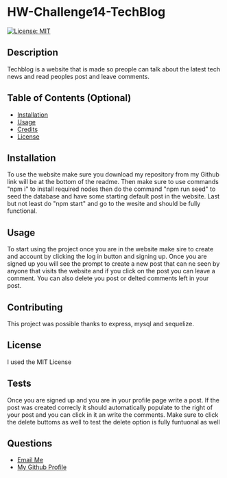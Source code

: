 # HW-Challenge14-TechBlog

  [![License: MIT](https://img.shields.io/badge/License-MIT-yellow.svg)](https://opensource.org/licenses/MIT)

## Description

Techblog is a website that is made so preople can talk about the latest tech news and read peoples post and leave comments.

## Table of Contents (Optional)


- [Installation](#installation)
- [Usage](#usage)
- [Credits](#credits)
- [License](#license)

## Installation

To use the website make sure you download my repository from my Github link will be at the bottom of the readme. Then make sure to use commands "npm i" to install required nodes then do the command "npm run seed" to seed the database and have some starting default post in the website. Last but not least do "npm start" and go to the wesite and should be fully functional.

## Usage

To start using the project once you are in the website make sire to create and account by clicking the log in button and signing  up. Once you are signed up you will see  the prompt to create a new post that can ne seen by anyone that visits the website and if you click on the post you can leave a comment. You can also delete you post or delted comments left in your post.    

## Contributing

This project was possible thanks to express, mysql and sequelize.

## License

I used the MIT License

## Tests

Once you are signed up and you are in your profile page write a post. If the post was created correcly it should automatically populate to the right of your post and you can click in it an write the comments. Make sure to click the delete buttoms as well to test the delete option is fully funtuonal as well 

## Questions
<ul>
  <li> <a href='mailto://tavaresaxel95@gmail.com?subject="contact me"&body="Hello"'> Email Me </a></li>
  <li> <a href='https://github.com/tavaresaxel'> My Github Profile </a> </li>
</ul>
